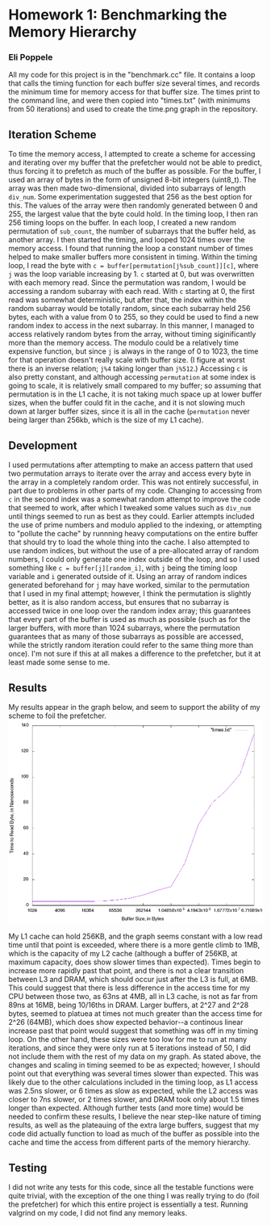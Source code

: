 # Homework 1: Benchmarking the Memory Hierarchy
### Eli Poppele
All my code for this project is in the "benchmark.cc" file. It contains a loop that calls the timing function for each buffer size several times, and records the minimum time for memory access for that buffer size. The times print to the command line, and were then copied into "times.txt" (with minimums from 50 iterations) and used to create the time.png graph in the repository.

## Iteration Scheme
To time the memory access, I attempted to create a scheme for accessing and iterating over my buffer that the prefetcher would not be able to predict, thus forcing it to prefetch as much of the buffer as possible. For the buffer, I used an array of bytes in the form of unsigned 8-bit integers (uint8_t). The array was then made two-dimensional, divided into subarrays of length `div_num`. Some experimentation suggested that 256 as the best option for this. The values of the array were then randomly generated between 0 and 255, the largest value that the byte could hold. In the timing loop, I then ran 256 timing loops on the buffer. In each loop, I created a new random permutation of `sub_count`, the number of subarrays that the buffer held, as another array. I then started the timing, and looped 1024 times over the memory access. I found that running the loop a constant number of times helped to make smaller buffers more consistent in timing.
Within the timing loop, I read the byte with `c = buffer[permutation[j%sub_count]][c]`, where `j` was the loop variable increasing by 1. `c` started at 0, but was overwritten with each memory read. Since the permutation was random, I would be accessing a random subarray with each read. With `c` starting at 0, the first read was somewhat deterministic, but after that, the index within the random subarray would be totally random, since each subarray held 256 bytes, each with a value from 0 to 255, so they could be used to find a new random index to access in the next subarray. 
In this manner, I managed to access relatively random bytes from the array, without timing siginificantly more than the memory access. The modulo could be a relatively time expensive function, but since `j` is always in the range of 0 to 1023, the time for that operation doesn't really scale with buffer size. (I figure at worst there is an inverse relation; `j%4` taking longer than `j%512`.) Accessing `c` is also pretty constant, and although accessing `permutation` at some index is going to scale, it is relatively small compared to my buffer; so assuming that permutation is in the L1 cache, it is not taking much space up at lower buffer sizes, when the buffer could fit in the cache, and it is not slowing much down at larger buffer sizes, since it is all in the cache (`permutation` never being larger than 256kb, which is the size of my L1 cache).

## Development
I used permutations after attempting to make an access pattern that used two permutation arrays to iterate over the array and access every byte in the array in a completely random order. This was not entirely successful, in part due to problems in other parts of my code. Changing to accessing from `c` in the second index was a somewhat random attempt to improve the code that seemed to work, after which I tweaked some values such as `div_num` until things seemed to run as best as they could. Earlier attempts included the use of prime numbers and modulo applied to the indexing, or attempting to "pollute the cache" by runnning heavy computations on the entire buffer that should try to load the whole thing into the cache. I also attempted to use random indices, but without the use of a pre-allocated array of random numbers, I could only generate one index outside of the loop, and so I used something like `c = buffer[j][random_i]`, with `j` being the timing loop variable and `i` generated outside of it. Using an array of random indices generated beforehand for `j` may have worked, similar to the permutation that I used in my final attempt; however, I think the permutation is slightly better, as it is also random access, but ensures that no subarray is accessed twice in one loop over the random index array; this guarantees that every part of the buffer is used as much as possible (such as for the larger buffers, with more than 1024 subarrays, where the permutation guarantees that as many of those subarrays as possible are accessed, while the strictly random iteration could refer to the same thing more than once). I'm not sure if this at all makes a difference to the prefetcher, but it at least made some sense to me.

## Results
My results appear in the graph below, and seem to support the ability of my scheme to foil the prefetcher.
![Timing Graph](/time.png)

My L1 cache can hold 256KB, and the graph seems constant with a low read time until that point is exceeded, where there is a more gentle climb to 1MB, which is the capacity of my L2 cache (although a buffer of 256KB, at maximum capacity, does show slower times than expected). Times begin to increase more rapidly past that point, and there is not a clear transition between L3 and DRAM, which should occur just after the L3 is full, at 6MB. This could suggest that there is less difference in the access time for my CPU between those two, as 63ns at 4MB, all in L3 cache, is not as far from 89ns at 16MB, being 10/16ths in DRAM. Larger buffers, at 2^27 and 2^28 bytes, seemed to platuea at times not much greater than the access time for 2^26 (64MB), which does show expected behavior--a continous linear increase past that point would suggest that something was off in my timing loop. On the other hand, these sizes were too low for me to run at many iterations, and since they were only run at 5 iterations instead of 50, I did not include them with the rest of my data on my graph. 
As stated above, the changes and scaling in timing seemed to be as expected; however, I should point out that everything was several times slower than expected. This was likely due to the other calculations included in the timing loop, as L1 access was 2.5ns slower, or 6 times as slow as expected, while the L2 access was closer to 7ns slower, or 2 times slower, and DRAM took only about 1.5 times longer than expected. 
Although further tests (and more time) would be needed to confirm these results, I believe the near step-like nature of timing results, as well as the plateauing of the extra large buffers, suggest that my code did actually function to load as much of the buffer as possible into the cache and time the access from different parts of the memory hierarchy. 

## Testing
I did not write any tests for this code, since all the testable functions were quite trivial, with the exception of the one thing I was really trying to do (foil the prefetcher) for which this entire project is essentially a test. 
Running valgrind on my code, I did not find any memory leaks.
